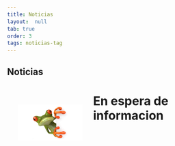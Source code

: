 ```yaml
---
title: Noticias
layout:  null
tab: true
order: 3
tags: noticias-tag
---
```


## Noticias
<div>
<img src='assets/images/under01.jpg' style='float:left;margin:25px;max-width:30%;max-height:30%;'/>
<p style='color:black;text-align:justify;'>
<h1>En espera de informacion</h1>
</p>
</div>

